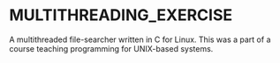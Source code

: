 # MULTITHREADING_EXERCISE
A multithreaded file-searcher written in C for Linux.
This was a part of a course teaching programming for UNIX-based systems.
